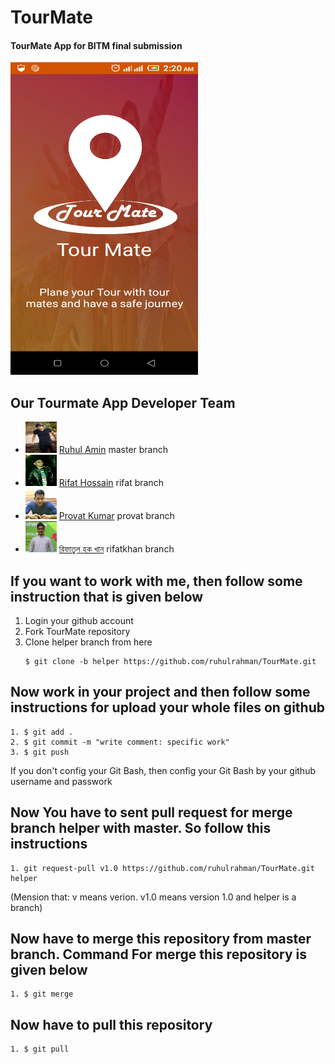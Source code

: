 # TourMate
#### TourMate App for BITM final submission

<img src="logo.png" width="300" height="500">

## Our Tourmate App Developer Team
 - <img src="ruhul.jpg" width="50" height="50"> [Ruhul Amin](https://www.facebook.com/Ruhul14.02) master branch
 - <img src="rifat.jpg" width="50" height="50"> [Rifat Hossain](https://www.facebook.com/rifat.hossain.007) rifat branch
 - <img src="provat.jpg" width="50" height="50"> [Provat Kumar](https://www.facebook.com/provat.kumar.754) provat branch
 - <img src="rifatkhan.jpg" width="50" height="50"> [রিফাতুল হক খান](https://www.facebook.com/rifatulhaquekhan) rifatkhan branch
 
## If you want to work with me, then follow some instruction that is given below
1. Login your github account
2. Fork TourMate repository
3. Clone helper branch from here
	```
	$ git clone -b helper https://github.com/ruhulrahman/TourMate.git
	```
	
## Now work in your project and then follow some instructions for upload your whole files on github
	1. $ git add .
	2. $ git commit -m "write comment: specific work"
	3. $ git push
If you don't config your Git Bash, then config your Git Bash by your github username and passwork
	
## Now You have to sent pull request for merge branch helper with master. So follow this instructions
	1. git request-pull v1.0 https://github.com/ruhulrahman/TourMate.git helper
(Mension that: v means verion. v1.0 means version 1.0 and helper is a branch)
## Now have to merge this repository from master branch. Command For merge this repository is given below
	1. $ git merge
## Now have to pull this repository
	1. $ git pull

